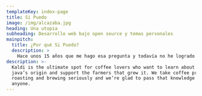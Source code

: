 ```yaml
---
templateKey: index-page
title: Si Puedo
image: /img/alcazaba.jpg
heading: Una utopia
subheading: Desarrollo web bajo open source y temas personales
mainpitch:
  title: ¿Por qué Si Puedo?
  description: >
    Hace unos 15 años que me hago esa pregunta y todavía no he logrado encontrar la respuesta
description: >-
  Kaldi is the ultimate spot for coffee lovers who want to learn about their
  java’s origin and support the farmers that grew it. We take coffee production,
  roasting and brewing seriously and we’re glad to pass that knowledge to
  anyone.
---
```

